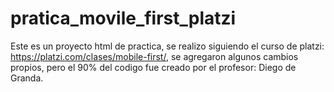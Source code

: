 # pratica_movile_first_platzi

Este es un proyecto html de practica, se realizo siguiendo el curso de platzi: https://platzi.com/clases/mobile-first/, se agregaron algunos cambios propios, pero el 90% del codigo fue creado por el profesor: Diego de Granda.
